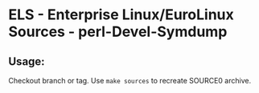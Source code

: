 # ELS - Enterprise Linux/EuroLinux Sources - perl-Devel-Symdump
 
## Usage:
  Checkout branch or tag. Use `make sources` to recreate  SOURCE0 archive.
